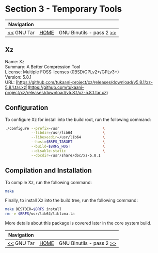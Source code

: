 # Section 3 - Temporary Tools

| Navigation |||
| --- | --- | ---: |
| [<<](./GNUTar.md) GNU Tar | [HOME](../README.md) | GNU Binutils - pass 2 [>>](./GNUBinutils.md) |

## Xz

Name: Xz<br />
Summary: A Better Compression Tool<br />
License: Multiple FOSS licenses (0BSD/GPLv2+/GPLv3+)<br />
Version: 5.8.1<br />
URL: [https://github.com/tukaani-project/xz/releases/download/v5.8.1/xz-5.8.1.tar.xz](https://github.com/tukaani-project/xz/releases/download/v5.8.1/xz-5.8.1.tar.xz)<br />

## Configuration

To configure Xz for install into the build root, run the following command:

```bash
./configure --prefix=/usr                    \
            --libdir=/usr/lib64              \
            --libexecdir=/usr/lib64          \
            --host=$BRFS_TARGET              \
            --build=$BRFS_HOST               \
            --disable-static                 \
            --docdir=/usr/share/doc/xz-5.8.1
```

## Compilation and Installation

To compile Xz, run the following command:

```bash
make
```

Finally, to install Xz into the build tree, run the following command:

```bash
make DESTDIR=$BRFS install
rm -v $BRFS/usr/lib64/liblzma.la
```

More details about this package is covered later in the core system build.

| Navigation |||
| --- | --- | ---: |
| [<<](./GNUTar.md) GNU Tar | [HOME](../README.md) | GNU Binutils - pass 2 [>>](./GNUBinutils.md) |
